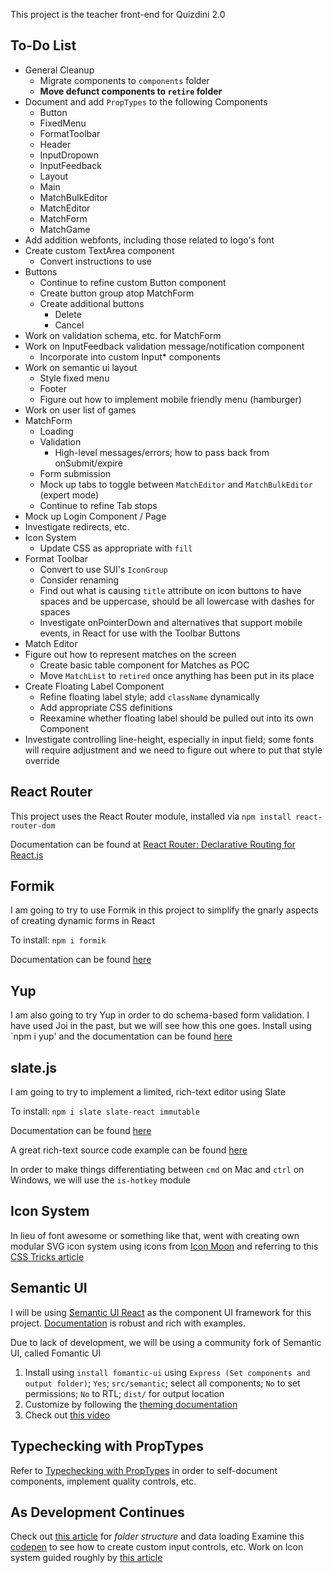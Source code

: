 This project is the teacher front-end for Quizdini 2.0

## To-Do List

* General Cleanup
   * Migrate components to `components` folder
   * **Move defunct components to `retire` folder** 
* Document and add `PropTypes` to the following Components
   * Button
   * FixedMenu
   * FormatToolbar
   * Header
   * InputDropown
   * InputFeedback
   * Layout
   * Main
   * MatchBulkEditor
   * MatchEditor
   * MatchForm
   * MatchGame
* Add addition webfonts, including those related to logo's font
* Create custom TextArea component
   * Convert instructions to use
* Buttons
   * Continue to refine custom Button component
   * Create button group atop MatchForm
   * Create additional buttons 
     * Delete
     * Cancel
* Work on validation schema, etc. for MatchForm
* Work on InputFeedback validation message/notification component
  * Incorporate into custom Input* components
* Work on semantic ui layout
  * Style fixed menu
  * Footer
  * Figure out how to implement mobile friendly menu (hamburger)
* Work on user list of games
* MatchForm
   * Loading
   * Validation
     * High-level messages/errors; how to pass back from onSubmit/expire
   * Form submission 
   * Mock up tabs to toggle between `MatchEditor` and `MatchBulkEditor` (expert mode)
   * Continue to refine Tab stops
* Mock up Login Component / Page
* Investigate redirects, etc.
* Icon System
   * Update CSS as appropriate with `fill`
* Format Toolbar
   * Convert to use SUI's `IconGroup`
   * Consider renaming
   * Find out what is causing `title` attribute on icon buttons to have spaces and be uppercase, should be all lowercase with dashes for spaces
   * Investigate onPointerDown and alternatives that support mobile events, in React for use with the Toolbar Buttons
* Match Editor
* Figure out how to represent matches on the screen
   * Create basic table component for Matches as POC
   * Move `MatchList` to `retired` once anything has been put in its place
* Create Floating Label Component
  * Refine floating label style; add `className` dynamically
  * Add appropriate CSS definitions
  * Reexamine whether floating label should be pulled out into its own Component
* Investigate controlling line-height, especially in input field; some fonts will require adjustment and we need to figure out where to put that style override

## React Router

This project uses the React Router module, installed via `npm install react-router-dom` 

Documentation can be found at [React Router: Declarative Routing for React.js](https://reacttraining.com/react-router/)

## Formik

I am going to try to use Formik in this project to simplify the gnarly aspects of creating dynamic forms in React

To install: `npm i formik`

Documentation can be found [here](https://jaredpalmer.com/formik/docs/overview)

## Yup

I am also going to try Yup in order to do schema-based form validation. I have used Joi in the past, but we will see how this one goes. Install using `npm i yup' and the documentation can be found [here](https://www.npmjs.com/package/yup)

## slate.js

I am going to try to implement a limited, rich-text editor using Slate

To install: `npm i slate slate-react immutable`

Documentation can be found [here](https://docs.slatejs.org)

A great rich-text source code example can be found [here](https://github.com/ianstormtaylor/slate/tree/master/examples/rich-text)

In order to make things differentiating between `cmd` on Mac and `ctrl` on Windows, we will use the `is-hotkey` module

## Icon System

In lieu of font awesome or something like that, went with creating own modular SVG icon system using icons from [Icon Moon](https://icomoon.io) and referring to this [CSS Tricks article](https://css-tricks.com/creating-svg-icon-system-react/)

## Semantic UI

I will be using [Semantic UI React](https://react.semantic-ui.com/) as the component UI framework for this project. [Documentation](https://react.semantic-ui.com/) is robust and rich with examples.

Due to lack of development, we will be using a community fork of Semantic UI, called Fomantic UI

1. Install using `install fomantic-ui` using `Express (Set components and output folder)`; `Yes`; `src/semantic`; select all components; `No` to set permissions; `No` to RTL; `dist/` for output location
2. Customize by following the [theming documentation](https://fomantic-ui.com/usage/theming.html)
3. Check out [this video](https://www.youtube.com/watch?v=a9mUH1EWp40)

## Typechecking with PropTypes

Refer to [Typechecking with PropTypes](https://reactjs.org/docs/typechecking-with-proptypes.html) in order to self-document components, implement quality controls, etc.

## As Development Continues

Check out [this article](https://medium.com/styled-components/component-folder-pattern-ee42df37ec68) for *folder structure* and data loading 
Examine this [codepen](https://codesandbox.io/s/qJR4ykJk) to see how to create custom input controls, etc.
Work on Icon system guided roughly by [this article](https://medium.com/@david.gilbertson/icons-as-react-components-de3e33cb8792)